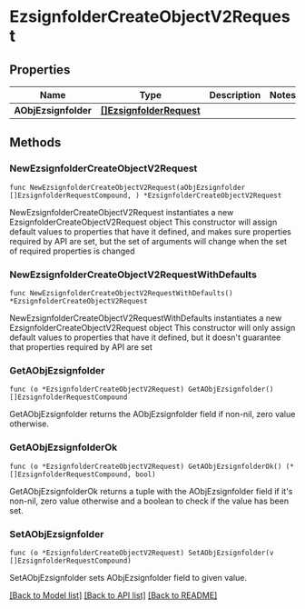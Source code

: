 # EzsignfolderCreateObjectV2Request

## Properties

Name | Type | Description | Notes
------------ | ------------- | ------------- | -------------
**AObjEzsignfolder** | [**[]EzsignfolderRequest**](EzsignfolderRequest.md) |  | 

## Methods

### NewEzsignfolderCreateObjectV2Request

`func NewEzsignfolderCreateObjectV2Request(aObjEzsignfolder []EzsignfolderRequestCompound, ) *EzsignfolderCreateObjectV2Request`

NewEzsignfolderCreateObjectV2Request instantiates a new EzsignfolderCreateObjectV2Request object
This constructor will assign default values to properties that have it defined,
and makes sure properties required by API are set, but the set of arguments
will change when the set of required properties is changed

### NewEzsignfolderCreateObjectV2RequestWithDefaults

`func NewEzsignfolderCreateObjectV2RequestWithDefaults() *EzsignfolderCreateObjectV2Request`

NewEzsignfolderCreateObjectV2RequestWithDefaults instantiates a new EzsignfolderCreateObjectV2Request object
This constructor will only assign default values to properties that have it defined,
but it doesn't guarantee that properties required by API are set

### GetAObjEzsignfolder

`func (o *EzsignfolderCreateObjectV2Request) GetAObjEzsignfolder() []EzsignfolderRequestCompound`

GetAObjEzsignfolder returns the AObjEzsignfolder field if non-nil, zero value otherwise.

### GetAObjEzsignfolderOk

`func (o *EzsignfolderCreateObjectV2Request) GetAObjEzsignfolderOk() (*[]EzsignfolderRequestCompound, bool)`

GetAObjEzsignfolderOk returns a tuple with the AObjEzsignfolder field if it's non-nil, zero value otherwise
and a boolean to check if the value has been set.

### SetAObjEzsignfolder

`func (o *EzsignfolderCreateObjectV2Request) SetAObjEzsignfolder(v []EzsignfolderRequestCompound)`

SetAObjEzsignfolder sets AObjEzsignfolder field to given value.



[[Back to Model list]](../README.md#documentation-for-models) [[Back to API list]](../README.md#documentation-for-api-endpoints) [[Back to README]](../README.md)



